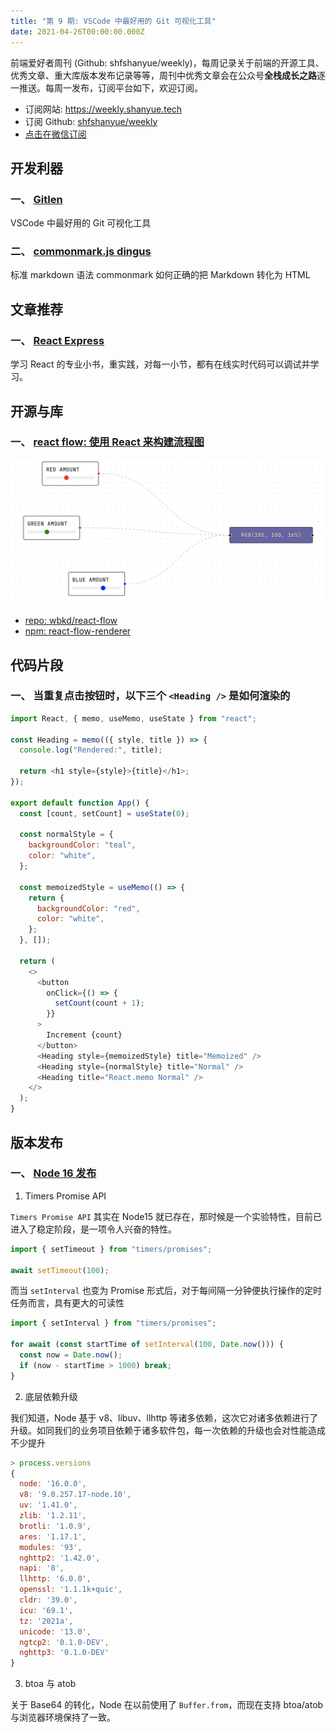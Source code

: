 ```yaml
---
title: "第 9 期: VSCode 中最好用的 Git 可视化工具"
date: 2021-04-26T00:00:00.000Z
---
```


前端爱好者周刊 (Github: shfshanyue/weekly)，每周记录关于前端的开源工具、优秀文章、重大库版本发布记录等等，周刊中优秀文章会在公众号**全栈成长之路**逐一推送。每周一发布，订阅平台如下，欢迎订阅。

- 订阅网站: <https://weekly.shanyue.tech>
- 订阅 Github: [shfshanyue/weekly](https://github.com/shfshanyue/weekly)
- [点击在微信订阅](https://mp.weixin.qq.com/mp/appmsgalbum?action=getalbum&__biz=MjM5NjU5NjQ0NQ==&scene=1&album_id=1880625492081344514&count=3#wechat_redirect)

## 开发利器

### **一、 [Gitlen](https://marketplace.visualstudio.com/items?itemName=eamodio.gitlens)**

VSCode 中最好用的 Git 可视化工具

### **二、 [commonmark.js dingus](https://spec.commonmark.org/dingus/)**

标准 markdown 语法 commonmark 如何正确的把 Markdown 转化为 HTML

## 文章推荐

### **一、 [React Express](https://www.react.express/)**

学习 React 的专业小书，重实践，对每一小节，都有在线实时代码可以调试并学习。

## 开源与库

### **一、 [react flow: 使用 React 来构建流程图](https://reactflow.dev/)**

![](./assets/react-flow.png)

- [repo: wbkd/react-flow](https://github.com/wbkd/react-flow)
- [npm: react-flow-renderer](https://npm.devtool.tech/react-flow-renderer)

## 代码片段

### **一、 当重复点击按钮时，以下三个 `<Heading />` 是如何渲染的**

```js
import React, { memo, useMemo, useState } from "react";

const Heading = memo(({ style, title }) => {
  console.log("Rendered:", title);

  return <h1 style={style}>{title}</h1>;
});

export default function App() {
  const [count, setCount] = useState(0);

  const normalStyle = {
    backgroundColor: "teal",
    color: "white",
  };

  const memoizedStyle = useMemo(() => {
    return {
      backgroundColor: "red",
      color: "white",
    };
  }, []);

  return (
    <>
      <button
        onClick={() => {
          setCount(count + 1);
        }}
      >
        Increment {count}
      </button>
      <Heading style={memoizedStyle} title="Memoized" />
      <Heading style={normalStyle} title="Normal" />
      <Heading title="React.memo Normal" />
    </>
  );
}
```

## 版本发布

### **一、 [Node 16 发布](https://github.com/nodejs/node/releases/tag/v16.0.0)**

1. Timers Promise API

`Timers Promise API` 其实在 Node15 就已存在，那时候是一个实验特性，目前已进入了稳定阶段，是一项令人兴奋的特性。

```js
import { setTimeout } from "timers/promises";

await setTimeout(100);
```

而当 `setInterval` 也变为 Promise 形式后，对于每间隔一分钟便执行操作的定时任务而言，具有更大的可读性

```js
import { setInterval } from "timers/promises";

for await (const startTime of setInterval(100, Date.now())) {
  const now = Date.now();
  if (now - startTime > 1000) break;
}
```

2. 底层依赖升级

我们知道，Node 基于 v8、libuv、llhttp 等诸多依赖，这次它对诸多依赖进行了升级。如同我们的业务项目依赖于诸多软件包，每一次依赖的升级也会对性能造成不少提升

```js
> process.versions
{
  node: '16.0.0',
  v8: '9.0.257.17-node.10',
  uv: '1.41.0',
  zlib: '1.2.11',
  brotli: '1.0.9',
  ares: '1.17.1',
  modules: '93',
  nghttp2: '1.42.0',
  napi: '8',
  llhttp: '6.0.0',
  openssl: '1.1.1k+quic',
  cldr: '39.0',
  icu: '69.1',
  tz: '2021a',
  unicode: '13.0',
  ngtcp2: '0.1.0-DEV',
  nghttp3: '0.1.0-DEV'
}
```

3. btoa 与 atob

关于 Base64 的转化，Node 在以前使用了 `Buffer.from`，而现在支持 btoa/atob 与浏览器环境保持了一致。
